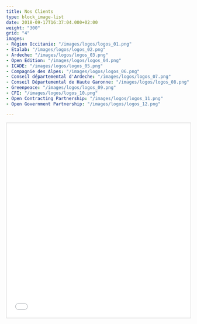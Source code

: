 ```yaml
---
title: Nos Clients
type: block_image-list
date: 2018-09-17T16:37:04.000+02:00
weight: "300"
grid: "4"
images:
- Région Occitanie: "/images/logos/logos_01.png"
- Etalab: "/images/logos/logos_02.png"
- Ardeche: "/images/logos/logos_03.png"
- Open Edition: "/images/logos/logos_04.png"
- ICADE: "/images/logos/logos_05.png"
- Compagnie des Alpes: "/images/logos/logos_06.png"
- Conseil départemental d'Ardeche: "/images/logos/logos_07.png"
- Conseil Départemental de Haute Garonne: "/images/logos/logos_08.png"
- Greenpeace: "/images/logos/logos_09.png"
- CFI: "/images/logos/logos_10.png"
- Open Contracting Partnership: "/images/logos/logos_11.png"
- Open Government Partnership: "/images/logos/logos_12.png"

---
```

<iframe class="airtable-embed" src="[https://airtable.com/embed/shrTeVVWV1gqdLBAb?backgroundColor=gray](https://airtable.com/embed/shrTeVVWV1gqdLBAb?backgroundColor=gray "https://airtable.com/embed/shrTeVVWV1gqdLBAb?backgroundColor=gray")" frameborder="0" onmousewheel="" width="100%" height="533" style="background: transparent; border: 1px solid #ccc;"></iframe>